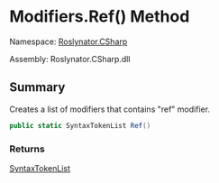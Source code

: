 # Modifiers\.Ref\(\) Method

Namespace: [Roslynator.CSharp](../../README.md)

Assembly: Roslynator\.CSharp\.dll

## Summary

Creates a list of modifiers that contains "ref" modifier\.

```csharp
public static SyntaxTokenList Ref()
```

### Returns

[SyntaxTokenList](https://docs.microsoft.com/en-us/dotnet/api/microsoft.codeanalysis.syntaxtokenlist)

